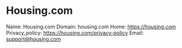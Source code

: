 
# Housing.com

Name: Housing.com
Domain: housing.com
Home: https://housing.com
Privacy_policy: https://housing.com/privacy-policy
Email: support@housing.com
